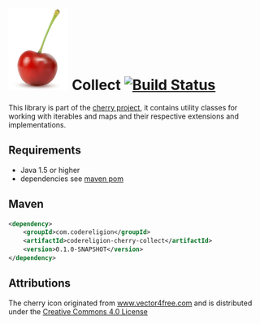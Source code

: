 # ![cherry-logo](https://raw.githubusercontent.com/codereligion/cherry/master/small-cherry.png) Collect [![Build Status](https://ssl.webpack.de/secure-jenkins.codereligion.com/buildStatus/icon?job=codereligion-cherry-collect-master-build-flow)](http://jenkins.codereligion.com/view/codereligion-cherry-collect/job/codereligion-cherry-collect-master-build-flow/)

This library is part of the [cherry project](https://github.com/codereligion/cherry), it contains utility classes for working with iterables and maps and their respective extensions and implementations.

## Requirements
* Java 1.5 or higher
* dependencies see [maven pom](pom.xml)

## Maven ##
```xml
<dependency>
	<groupId>com.codereligion</groupId>
	<artifactId>codereligion-cherry-collect</artifactId>
	<version>0.1.0-SNAPSHOT</version>
</dependency>
```

## Attributions
The cherry icon originated from www.vector4free.com and is distributed under the [Creative Commons 4.0 License](http://creativecommons.org/licenses/by/4.0/)
